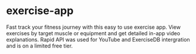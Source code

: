 # exercise-app
Fast track your fitness journey with this easy to use exercise app. View exercises by target muscle or equipment and get detailed in-app video explanations. Rapid API was used for YouTube and ExerciseDB intergration and is on a limited free tier.
